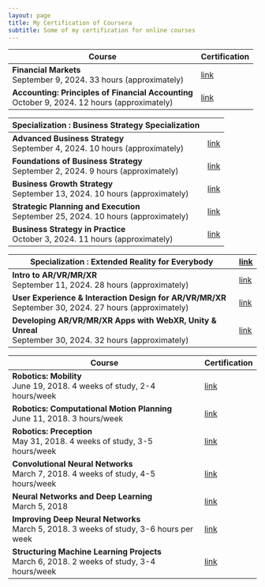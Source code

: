 ```yaml
---
layout: page
title: My Certification of Coursera
subtitle: Some of my certification for online courses
---
```



| Course      | Certification |
| ----------- | ----------- |
| **Financial Markets** <br> September 9, 2024. 33 hours (approximately) |   [link](https://www.coursera.org/account/accomplishments/verify/3XB9BHY50930)   |
| **Accounting: Principles of Financial Accounting** <br> October 9, 2024. 12 hours (approximately) |  [link](https://www.coursera.org/account/accomplishments/verify/2SNU0I1GISHA)   |

<p></p>

| **Specialization : Business Strategy Specialization**| |
|--------------------------------------------------------|------------------------|
| **Advanced Business Strategy** <br> September 4, 2024. 10 hours (approximately) | [link](https://www.coursera.org/account/accomplishments/verify/NQGU5ISR1KAE) |
| **Foundations of Business Strategy** <br> September 2, 2024. 9 hours (approximately) | [link](https://www.coursera.org/account/accomplishments/verify/TXTAK1N5B18Y) |
| **Business Growth Strategy** <br> September 13, 2024. 10 hours (approximately) | [link](https://www.coursera.org/account/accomplishments/verify/71GUL4OEE2VU) |
| **Strategic Planning and Execution** <br> September 25, 2024. 10 hours (approximately) | [link](https://www.coursera.org/account/accomplishments/verify/WHH3A0UDRBBR) |
| **Business Strategy in Practice** <br> October 3, 2024. 11 hours (approximately)| [link](https://www.coursera.org/account/accomplishments/verify/H93KOZMVNP14) |

<p></p>

| **Specialization : Extended Reality for Everybody**     | [link](https://www.coursera.org/account/accomplishments/specialization/PI13GZ2H7PE2) |
| ----------- | ----------- |
| **Intro to AR/VR/MR/XR** <br> September 11, 2024. 28 hours (approximately) |   [link](https://www.coursera.org/account/accomplishments/verify/RRQT9G8G20QB)   |
| **User Experience & Interaction Design for AR/VR/MR/XR** <br> September 30, 2024. 27 hours (approximately) | [link](https://www.coursera.org/account/accomplishments/verify/686ZDMK2RFC9) |
| **Developing AR/VR/MR/XR Apps with WebXR, Unity & Unreal** <br> September 30, 2024. 32 hours (approximately) |[link](https://www.coursera.org/account/accomplishments/verify/1XFZLW5BPKN1) |

<p></p>

| Course      | Certification |
| ----------- | ----------- |
| **Robotics: Mobility** <br> June 19, 2018. 4 weeks of study, 2-4 hours/week  | [link](https://www.coursera.org/account/accomplishments/verify/UE9FB5TV6V6J) |
| **Robotics: Computational Motion Planning** <br> June 11, 2018.  3 hours/week  | [link](https://www.coursera.org/account/accomplishments/verify/U2YBJRMCYS5L)  |
| **Robotics: Preception** <br> May 31, 2018.  4 weeks of study, 3-5 hours/week  | [link](https://www.coursera.org/account/accomplishments/verify/2N32E5KYYG8K) |
| **Convolutional Neural Networks** <br> March 7, 2018. 4 weeks of study, 4-5 hours/week | [link](https://www.coursera.org/account/accomplishments/verify/FPV4N68BZ68E) |
| **Neural Networks and Deep Learning** <br> March 5, 2018 |  [link](https://www.coursera.org/account/accomplishments/verify/A66ASRR3T24R)  |
| **Improving Deep Neural Networks** <br> March 5, 2018. 3 weeks of study, 3-6 hours per week | [link](https://www.coursera.org/account/accomplishments/verify/9GHK77ARJ8LR) |
| **Structuring Machine Learning Projects** <br> March 6, 2018. 2 weeks of study, 3-4 hours/week | [link](https://www.coursera.org/account/accomplishments/verify/ZGNPWFKZ2DRC) |
